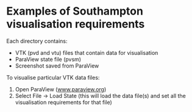 # Examples of Southampton visualisation requirements

Each directory contains:
  - VTK (pvd and vtu) files that contain data for visualisation
  - ParaView state file (pvsm)
  - Screenshot saved from ParaView

To visualise particular VTK data files:
  1. Open ParaView (www.paraview.org)
  2. Select File -> Load State (this will load the data file(s) and set all the visualisation requirements for that file)

